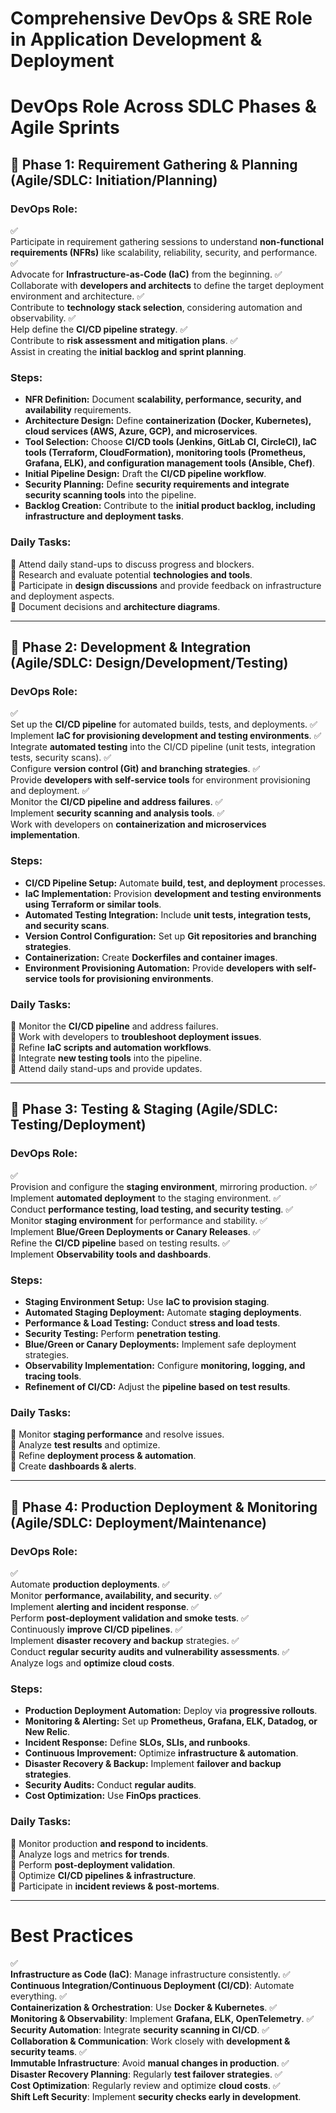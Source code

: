 # **Comprehensive DevOps & SRE Role in Application Development & Deployment**


# **DevOps Role Across SDLC Phases & Agile Sprints**

## **🔸 Phase 1: Requirement Gathering & Planning (Agile/SDLC: Initiation/Planning)**
### **DevOps Role:**
✅<br> Participate in requirement gathering sessions to understand **non-functional requirements (NFRs)** like scalability, reliability, security, and performance.
✅<br> Advocate for **Infrastructure-as-Code (IaC)** from the beginning.
✅<br> Collaborate with **developers and architects** to define the target deployment environment and architecture.
✅<br> Contribute to **technology stack selection**, considering automation and observability.
✅<br> Help define the **CI/CD pipeline strategy**.
✅<br> Contribute to **risk assessment and mitigation plans**.
✅<br> Assist in creating the **initial backlog and sprint planning**.

### **Steps:**
- **NFR Definition:** Document **scalability, performance, security, and availability** requirements.
- **Architecture Design:** Define **containerization (Docker, Kubernetes), cloud services (AWS, Azure, GCP), and microservices**.
- **Tool Selection:** Choose **CI/CD tools (Jenkins, GitLab CI, CircleCI), IaC tools (Terraform, CloudFormation), monitoring tools (Prometheus, Grafana, ELK), and configuration management tools (Ansible, Chef)**.
- **Initial Pipeline Design:** Draft the **CI/CD pipeline workflow**.
- **Security Planning:** Define **security requirements and integrate security scanning tools** into the pipeline.
- **Backlog Creation:** Contribute to the **initial product backlog, including infrastructure and deployment tasks**.

### **Daily Tasks:**
📌 Attend daily stand-ups to discuss progress and blockers.  
📌 Research and evaluate potential **technologies and tools**.  
📌 Participate in **design discussions** and provide feedback on infrastructure and deployment aspects.  
📌 Document decisions and **architecture diagrams**.

---

## **🔸 Phase 2: Development & Integration (Agile/SDLC: Design/Development/Testing)**
### **DevOps Role:**
✅<br> Set up the **CI/CD pipeline** for automated builds, tests, and deployments.
✅<br> Implement **IaC for provisioning development and testing environments**.
✅<br> Integrate **automated testing** into the CI/CD pipeline (unit tests, integration tests, security scans).
✅<br> Configure **version control (Git) and branching strategies**.
✅<br> Provide **developers with self-service tools** for environment provisioning and deployment.
✅<br> Monitor the **CI/CD pipeline and address failures**.
✅<br> Implement **security scanning and analysis tools**.
✅<br> Work with developers on **containerization and microservices implementation**.

### **Steps:**
- **CI/CD Pipeline Setup:** Automate **build, test, and deployment** processes.
- **IaC Implementation:** Provision **development and testing environments using Terraform or similar tools**.
- **Automated Testing Integration:** Include **unit tests, integration tests, and security scans**.
- **Version Control Configuration:** Set up **Git repositories and branching strategies**.
- **Containerization:** Create **Dockerfiles and container images**.
- **Environment Provisioning Automation:** Provide **developers with self-service tools for provisioning environments**.

### **Daily Tasks:**
📌 Monitor the **CI/CD pipeline** and address failures.  
📌 Work with developers to **troubleshoot deployment issues**.  
📌 Refine **IaC scripts and automation workflows**.  
📌 Integrate **new testing tools** into the pipeline.  
📌 Attend daily stand-ups and provide updates.

---

## **🔸 Phase 3: Testing & Staging (Agile/SDLC: Testing/Deployment)**
### **DevOps Role:**
✅<br> Provision and configure the **staging environment**, mirroring production.
✅<br> Implement **automated deployment** to the staging environment.
✅<br> Conduct **performance testing, load testing, and security testing**.
✅<br> Monitor **staging environment** for performance and stability.
✅<br> Implement **Blue/Green Deployments or Canary Releases**.
✅<br> Refine the **CI/CD pipeline** based on testing results.
✅<br> Implement **Observability tools and dashboards**.

### **Steps:**
- **Staging Environment Setup:** Use **IaC to provision staging**.
- **Automated Staging Deployment:** Automate **staging deployments**.
- **Performance & Load Testing:** Conduct **stress and load tests**.
- **Security Testing:** Perform **penetration testing**.
- **Blue/Green or Canary Deployments:** Implement safe deployment strategies.
- **Observability Implementation:** Configure **monitoring, logging, and tracing tools**.
- **Refinement of CI/CD:** Adjust the **pipeline based on test results**.

### **Daily Tasks:**
📌 Monitor **staging performance** and resolve issues.  
📌 Analyze **test results** and optimize.  
📌 Refine **deployment process & automation**.  
📌 Create **dashboards & alerts**.

---

## **🔸 Phase 4: Production Deployment & Monitoring (Agile/SDLC: Deployment/Maintenance)**
### **DevOps Role:**
✅<br> Automate **production deployments**.
✅<br> Monitor **performance, availability, and security**.
✅<br> Implement **alerting and incident response**.
✅<br> Perform **post-deployment validation and smoke tests**.
✅<br> Continuously **improve CI/CD pipelines**.
✅<br> Implement **disaster recovery and backup** strategies.
✅<br> Conduct **regular security audits and vulnerability assessments**.
✅<br> Analyze logs and **optimize cloud costs**.

### **Steps:**
- **Production Deployment Automation:** Deploy via **progressive rollouts**.
- **Monitoring & Alerting:** Set up **Prometheus, Grafana, ELK, Datadog, or New Relic**.
- **Incident Response:** Define **SLOs, SLIs, and runbooks**.
- **Continuous Improvement:** Optimize **infrastructure & automation**.
- **Disaster Recovery & Backup:** Implement **failover and backup strategies**.
- **Security Audits:** Conduct **regular audits**.
- **Cost Optimization:** Use **FinOps practices**.

### **Daily Tasks:**
📌 Monitor production **and respond to incidents**.  
📌 Analyze logs and metrics **for trends**.  
📌 Perform **post-deployment validation**.  
📌 Optimize **CI/CD pipelines & infrastructure**.  
📌 Participate in **incident reviews & post-mortems**.

---

# **Best Practices**
✅<br> **Infrastructure as Code (IaC)**: Manage infrastructure consistently.
✅<br> **Continuous Integration/Continuous Deployment (CI/CD)**: Automate everything.
✅<br> **Containerization & Orchestration**: Use **Docker & Kubernetes**.
✅<br> **Monitoring & Observability**: Implement **Grafana, ELK, OpenTelemetry**.
✅<br> **Security Automation**: Integrate **security scanning in CI/CD**.
✅<br> **Collaboration & Communication**: Work closely with **development & security teams**.
✅<br> **Immutable Infrastructure**: Avoid **manual changes in production**.
✅<br> **Disaster Recovery Planning**: Regularly **test failover strategies**.
✅<br> **Cost Optimization**: Regularly review and optimize **cloud costs**.
✅<br> **Shift Left Security**: Implement **security checks early in development**.


